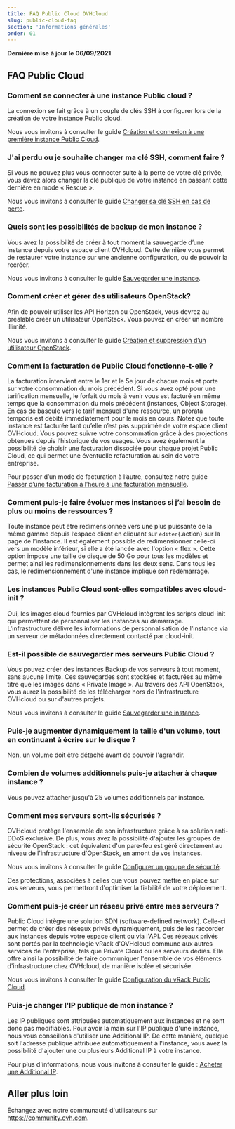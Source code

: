 ```yaml
---
title: FAQ Public Cloud OVHcloud
slug: public-cloud-faq
section: 'Informations générales'
order: 01
---
```


**Dernière mise à jour le 06/09/2021**

## FAQ Public Cloud

### Comment se connecter à une instance Public cloud ?

La connexion se fait grâce à un couple de clés SSH à configurer lors de la création de votre instance Public cloud.

Nous vous invitons à consulter le guide [Création et connexion à une première instance Public Cloud](../premiers-pas-instance-public-cloud/).

### J'ai perdu ou je souhaite changer ma clé SSH, comment faire ?

Si vous ne pouvez plus vous connecter suite à la perte de votre clé privée, vous devez alors changer la clé publique de votre instance en passant cette dernière en mode « Rescue ».

Nous vous invitons à consulter le guide [Changer sa clé SSH en cas de perte](../changer-sa-cle-ssh-en-cas-de-perte/).

### Quels sont les possibilités de backup de mon instance ?

Vous avez la possibilité de créer à tout moment la sauvegarde d’une instance depuis votre espace client OVHcloud. Cette dernière vous permet de restaurer votre instance sur une ancienne configuration, ou de pouvoir la recréer.

Nous vous invitons à consulter le guide [Sauvegarder une instance](../sauvegarder-une-instance/).

### Comment créer et gérer des utilisateurs OpenStack?  

Afin de pouvoir utiliser les API Horizon ou OpenStack, vous devrez au préalable créer un utilisateur OpenStack. Vous pouvez en créer un nombre illimité.

Nous vous invitons à consulter le guide [Création et suppression d’un utilisateur OpenStack](../creation-et-suppression-dun-utilisateur-openstack/).

### Comment la facturation de Public Cloud fonctionne-t-elle ?

La facturation intervient entre le 1er et le 5e jour de chaque mois et porte sur votre consommation du mois précédent. Si vous avez opté pour une tarification mensuelle, le forfait du mois à venir vous est facturé en même temps que la consommation du mois précédent (instances, Object Storage). En cas de bascule vers le tarif mensuel d'une ressource, un prorata temporis est débité immédiatement pour le mois en cours.
Notez que toute instance est facturée tant qu’elle n’est pas supprimée de votre espace client OVHcloud.
Vous pouvez suivre votre consommation grâce à des projections obtenues depuis l’historique de vos usages. Vous avez également la possibilité de choisir une facturation dissociée pour chaque projet Public Cloud, ce qui permet une éventuelle refacturation au sein de votre entreprise.

Pour passer d’un mode de facturation à l’autre, consultez notre guide [Passer d’une facturation à l’heure à une facturation mensuelle](../changer-type-facturation-public-cloud/).

### Comment puis-je faire évoluer mes instances si j’ai besoin de plus ou moins de ressources ?

Toute instance peut être redimensionnée vers une plus puissante de la même gamme depuis l’espace client en cliquant sur `éditer`{.action} sur la page de l’instance. Il est également possible de redimensionner celle-ci vers un modèle inférieur, si elle a été lancée avec l'option « flex ». Cette option impose une taille de disque de 50 Go pour tous les modèles et permet ainsi les redimensionnements dans les deux sens.
Dans tous les cas, le redimensionnement d'une instance implique son redémarrage.

### Les instances Public Cloud sont-elles compatibles avec cloud-init ?

Oui, les images cloud fournies par OVHcloud intègrent les scripts cloud-init qui permettent de personnaliser les instances au démarrage. L'infrastructure délivre les informations de personnalisation de l'instance via un serveur de métadonnées directement contacté par cloud-init.

### Est-il possible de sauvegarder mes serveurs Public Cloud ?

Vous pouvez créer des instances Backup de vos serveurs à tout moment, sans aucune limite. Ces sauvegardes sont stockées et facturées au même titre que les images dans « Private Image ». Au travers des API OpenStack, vous aurez la possibilité de les télécharger hors de l'infrastructure OVHcloud ou sur d'autres projets.

Nous vous invitons à consulter le guide [Sauvegarder une instance](../sauvegarder-une-instance/).

### Puis-je augmenter dynamiquement la taille d'un volume, tout en continuant à écrire sur le disque ?

Non, un volume doit être détaché avant de pouvoir l'agrandir.

### Combien de volumes additionnels puis-je attacher à chaque instance ?

Vous pouvez attacher jusqu'à 25 volumes additionnels par instance.

### Comment mes serveurs sont-ils sécurisés ?

OVHcloud protège l'ensemble de son infrastructure grâce à sa solution anti-DDoS exclusive. De plus, vous avez la possibilité d'ajouter les groupes de sécurité OpenStack : cet équivalent d'un pare-feu est géré directement au niveau de l'infrastructure d'OpenStack, en amont de vos instances.

Nous vous invitons à consulter le guide [Configurer un groupe de sécurité](../configurer-un-groupe-de-securite/).

Ces protections, associées à celles que vous pouvez mettre en place sur vos serveurs, vous permettront d'optimiser la fiabilité de votre déploiement.

### Comment puis-je créer un réseau privé entre mes serveurs ?

Public Cloud intègre une solution SDN (software-defined network). Celle-ci permet de créer des réseaux privés dynamiquement, puis de les raccorder aux instances depuis votre espace client ou via l'API.
Ces réseaux privés sont portés par la technologie vRack d'OVHcloud commune aux autres services de l'entreprise, tels que Private Cloud ou les serveurs dédiés. Elle offre ainsi la possibilité de faire communiquer l'ensemble de vos éléments d'infrastructure chez OVHcloud, de manière isolée et sécurisée.

Nous vous invitons à consulter le guide [Configuration du vRack Public Cloud](../public-cloud-vrack/).

### Puis-je changer l'IP publique de mon instance ?

Les IP publiques sont attribuées automatiquement aux instances et ne sont donc pas modifiables. Pour avoir la main sur l'IP publique d'une instance, nous vous conseillons d'utiliser une Additional IP. De cette manière, quelque soit l'adresse publique attribuée automatiquement à l'instance, vous avez la possibilité d'ajouter une ou plusieurs Additional IP à votre instance.

Pour plus d'informations, nous vous invitons à consulter le guide : [Acheter une Additional IP](../acheter-une-ip-failover/).

## Aller plus loin

Échangez avec notre communauté d'utilisateurs sur <https://community.ovh.com>.
